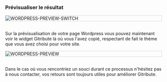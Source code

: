 ### Prévisualiser le résultat

<div style="border: thin solid lightgrey;">
  <img
    alt="WORDPRESS-PREVIEW-SWITCH"
    src="https://raw.githubusercontent.com/multi-coop/vizboard-website-content/main/images/wordpress/wordpress-preview-help-fr.png"
    />
</div>
<br>

Sur la prévisualisation de votre page Wordpress vous pouvez maintenant voir le widget Gitribute là où vous l'avez copié, respectant de fait le thème que vous avez choisi pour votre site.

<div style="border: thin solid lightgrey;">
  <img
    alt="WORDPRESS-PREVIEW"
    src="https://raw.githubusercontent.com/multi-coop/vizboard-website-content/main/images/wordpress/wordpress-preview.png"
    />
</div>
<br>

Dans le cas où vous rencontriez un souci durant ce processus n'hésitez pas à nous contacter, vos retours sont toujours utiles pour améliorer Gitribute.
